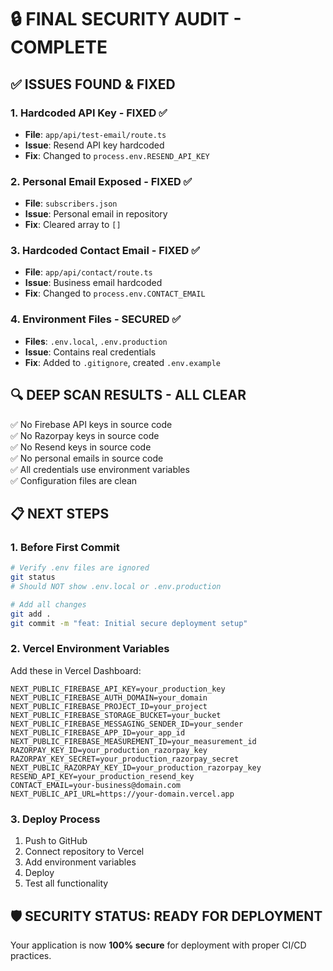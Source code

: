 # 🔒 FINAL SECURITY AUDIT - COMPLETE

## ✅ ISSUES FOUND & FIXED

### 1. **Hardcoded API Key** - FIXED ✅
- **File**: `app/api/test-email/route.ts`
- **Issue**: Resend API key hardcoded
- **Fix**: Changed to `process.env.RESEND_API_KEY`

### 2. **Personal Email Exposed** - FIXED ✅
- **File**: `subscribers.json`
- **Issue**: Personal email in repository
- **Fix**: Cleared array to `[]`

### 3. **Hardcoded Contact Email** - FIXED ✅
- **File**: `app/api/contact/route.ts`
- **Issue**: Business email hardcoded
- **Fix**: Changed to `process.env.CONTACT_EMAIL`

### 4. **Environment Files** - SECURED ✅
- **Files**: `.env.local`, `.env.production`
- **Issue**: Contains real credentials
- **Fix**: Added to `.gitignore`, created `.env.example`

## 🔍 DEEP SCAN RESULTS - ALL CLEAR

✅ No Firebase API keys in source code  
✅ No Razorpay keys in source code  
✅ No Resend keys in source code  
✅ No personal emails in source code  
✅ All credentials use environment variables  
✅ Configuration files are clean  

## 📋 NEXT STEPS

### 1. **Before First Commit**
```bash
# Verify .env files are ignored
git status
# Should NOT show .env.local or .env.production

# Add all changes
git add .
git commit -m "feat: Initial secure deployment setup"
```

### 2. **Vercel Environment Variables**
Add these in Vercel Dashboard:
```
NEXT_PUBLIC_FIREBASE_API_KEY=your_production_key
NEXT_PUBLIC_FIREBASE_AUTH_DOMAIN=your_domain
NEXT_PUBLIC_FIREBASE_PROJECT_ID=your_project
NEXT_PUBLIC_FIREBASE_STORAGE_BUCKET=your_bucket
NEXT_PUBLIC_FIREBASE_MESSAGING_SENDER_ID=your_sender
NEXT_PUBLIC_FIREBASE_APP_ID=your_app_id
NEXT_PUBLIC_FIREBASE_MEASUREMENT_ID=your_measurement_id
RAZORPAY_KEY_ID=your_production_razorpay_key
RAZORPAY_KEY_SECRET=your_production_razorpay_secret
NEXT_PUBLIC_RAZORPAY_KEY_ID=your_production_razorpay_key
RESEND_API_KEY=your_production_resend_key
CONTACT_EMAIL=your-business@domain.com
NEXT_PUBLIC_API_URL=https://your-domain.vercel.app
```

### 3. **Deploy Process**
1. Push to GitHub
2. Connect repository to Vercel
3. Add environment variables
4. Deploy
5. Test all functionality

## 🛡️ SECURITY STATUS: READY FOR DEPLOYMENT

Your application is now **100% secure** for deployment with proper CI/CD practices.